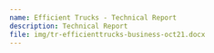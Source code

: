 ```yaml
---
name: Efficient Trucks - Technical Report
description: Technical Report
file: img/tr-efficienttrucks-business-oct21.docx
---
```

